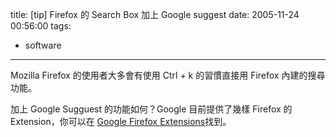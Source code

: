 title: \[tip\] Firefox 的 Search Box 加上 Google suggest
date: 2005-11-24 00:56:00
tags: 
- software
---

Mozilla Firefox 的使用者大多會有使用 Ctrl + k 的習慣直接用 Firefox 內建的搜尋功能。

加上 Google Sugguest 的功能如何？Google 目前提供了幾樣 Firefox 的 Extension，你可以在 [Google Firefox Extensions](http://toolbar.google.com/firefox/extensions/index.html)找到。